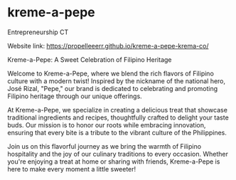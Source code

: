 # kreme-a-pepe

Entrepreneurship CT

Website link: https://propelleeerr.github.io/kreme-a-pepe-krema-co/

Kreme-a-Pepe: A Sweet Celebration of Filipino Heritage

Welcome to Kreme-a-Pepe, where we blend the rich flavors of Filipino culture with a modern twist! Inspired by the nickname of the national hero, José Rizal, "Pepe," our brand is dedicated to celebrating and promoting Filipino heritage through our unique offerings.

At Kreme-a-Pepe, we specialize in creating a delicious treat that showcase traditional ingredients and recipes, thoughtfully crafted to delight your taste buds. Our mission is to honor our roots while embracing innovation, ensuring that every bite is a tribute to the vibrant culture of the Philippines.

Join us on this flavorful journey as we bring the warmth of Filipino hospitality and the joy of our culinary traditions to every occasion. Whether you're enjoying a treat at home or sharing with friends, Kreme-a-Pepe is here to make every moment a little sweeter!
